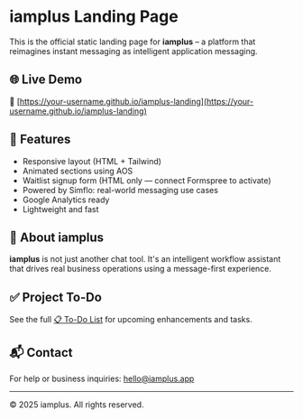 # iamplus Landing Page

This is the official static landing page for **iamplus** – a platform that reimagines instant messaging as intelligent application messaging.

## 🌐 Live Demo

🔗 [https://your-username.github.io/iamplus-landing](https://your-username.github.io/iamplus-landing)

## 🚀 Features

- Responsive layout (HTML + Tailwind)
- Animated sections using AOS
- Waitlist signup form (HTML only — connect Formspree to activate)
- Powered by Simflo: real-world messaging use cases
- Google Analytics ready
- Lightweight and fast

## 🧠 About iamplus

**iamplus** is not just another chat tool. It's an intelligent workflow assistant that drives real business operations using a message-first experience.

## ✅ Project To-Do

See the full [📋 To-Do List](./todo.md) for upcoming enhancements and tasks.

## 📬 Contact

For help or business inquiries: [hello@iamplus.app](mailto:hello@iamplus.app)

---

© 2025 iamplus. All rights reserved.
